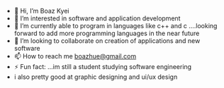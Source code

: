 - 👋 Hi, I’m Boaz Kyei
- 👀 I’m interested in  software and application development
- 🌱 I’m currently able to program in  languages like c++ and c ....looking forward to add more programming languages in the near future
- 💞️ I’m looking to collaborate on creation of applications and new software
- 📫 How to reach me boazhue@gmail.com
- ⚡ Fun fact: ...im still a student studying software engineering
- i also pretty good at  graphic designing and ui/ux design

<!---
Bigg30/Bigg30 is a ✨ special ✨ repository because its `README.md` (this file) appears on your GitHub profile.
You can click the Preview link to take a look at your changes.
--->
